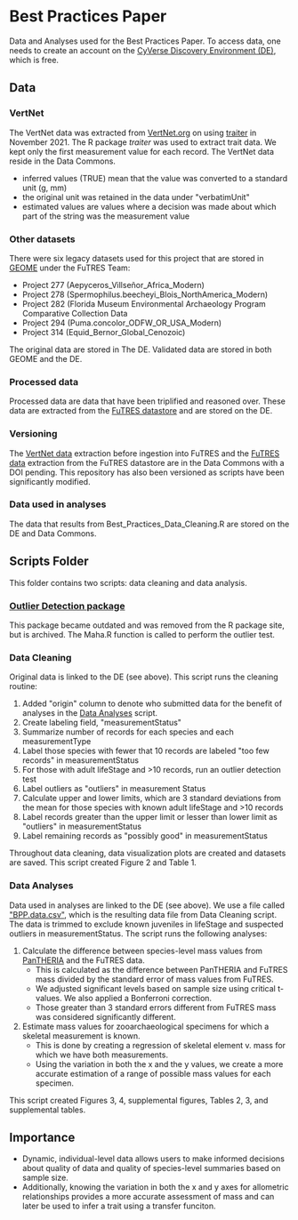 # Best Practices Paper
Data and Analyses used for the Best Practices Paper.
To access data, one needs to create an account on the <a href="https://de.cyverse.org/de/">CyVerse Discovery Environment (DE)</a>, which is free.

## Data
### VertNet
The VertNet data was extracted from <a href="https://vertnet.org/">VertNet.org</a> on using <a href="https://github.com/rafelafrance/traiter_vertnet">traiter</a> in November 2021. The R package <i>traiter</i> was used to extract trait data. We kept only the first measurement value for each record. The VertNet data reside in the Data Commons.

* inferred values (TRUE) mean that the value was converted to a standard unit (g, mm)
* the original unit was retained in the data under "verbatimUnit"
* estimated values are values where a decision was made about which part of the string was the measurement value

### Other datasets
There were six legacy datasets used for this project that are stored in <a href="https://geome-db.org/">GEOME</a> under the FuTRES Team:
* Project 277 (Aepyceros_Villseñor_Africa_Modern)
* Project 278 (Spermophilus.beecheyi_Blois_NorthAmerica_Modern)
* Project 282 (Florida Museum Environmental Archaeology Program Comparative Collection Data
* Project 294 (Puma.concolor_ODFW_OR_USA_Modern)
* Project 314 (Equid_Bernor_Global_Cenozoic)

The original data are stored in The DE. Validated data are stored in both GEOME and the DE.

### Processed data
Processed data are data that have been triplified and reasoned over. These data are extracted from the <a href="https://futres-data-interface.netlify.app/">FuTRES datastore</a> and are stored on the DE.

### Versioning
The <a href="https://data.cyverse.org/dav-anon/iplant/home/rwalls/FuTRES_data/Projects/BestPracticesData/Balk_etal_BestPracticesData_Dec2021/VertNet_2021_11.zip">VertNet data</a> extraction before ingestion into FuTRES and the <a href="https://data.cyverse.org/dav-anon/iplant/home/rwalls/FuTRES_data/Projects/BestPracticesData/Balk_etal_BestPracticesData_Dec2021/futres.data.csv.zip
">FuTRES data</a> extraction from the FuTRES datastore are in the Data Commons with a DOI pending.
This repository has also been versioned as scripts have been significantly modified.

### Data used in analyses
The data that results from Best_Practices_Data_Cleaning.R are stored on the DE and Data Commons.

## Scripts Folder
This folder contains two scripts: data cleaning and data analysis.

### <a href="https://cran.r-project.org/src/contrib/Archive/OutlierDetection/">Outlier Detection package</a>
This package became outdated and was removed from the R package site, but is archived. 
The Maha.R function is called to perform the outlier test.

### Data Cleaning
Original data is linked to the DE (see above).
This script runs the cleaning routine:
  1. Added "origin" column to denote who submitted data for the benefit of analyses in the <a href="https://github.com/futres/Best-Practices/blob/master/scripts/Best_Practices_Analyses.R">Data Analyses</a> script.
  2. Create labeling field, "measurementStatus"
  3. Summarize number of records for each species and each measurementType
  4. Label those species with fewer that 10 records are labeled "too few records" in measurementStatus
  5. For those with adult lifeStage and >10 records, run an outlier detection test
  6. Label outliers as "outliers" in measurement Status
  7. Calculate upper and lower limits, which are 3 standard deviations from the mean for those species with known adult lifeStage and >10 records
  8. Label records greater than the upper limit or lesser than lower limit as "outliers" in measurementStatus
  9. Label remaining records as "possibly good" in measurementStatus

Throughout data cleaning, data visualization plots are created and datasets are saved. This script created Figure 2 and Table 1.

### Data Analyses
Data used in analyses are linked to the DE (see above). We use a file called <a href="https://data.cyverse.org/dav-anon/iplant/home/rwalls/FuTRES_data/Projects/BestPracticesData/BPP.data.csv">"BPP.data.csv"</a>, which is the resulting data file from Data Cleaning script.
The data is trimmed to exclude known juveniles in lifeStage and suspected outliers in measurementStatus.
The script runs the following analyses:
  1. Calculate the difference between species-level mass values from <a href="https://figshare.com/collections/PanTHERIA_a_species-level_database_of_life_history_ecology_and_geography_of_extant_and_recently_extinct_mammals/3301274">PanTHERIA</a> and the FuTRES data. 
      - This is calculated as the difference between PanTHERIA and FuTRES mass divided by the standard error of mass values from FuTRES. 
      - We adjusted significant levels based on sample size using critical t-values. We also applied a Bonferroni correction.
      - Those greater than 3 standard errors different from FuTRES mass was considered significantly different. 
  2. Estimate mass values for zooarchaeological specimens for which a skeletal measurement is known.
     - This is done by creating a regression of skeletal element v. mass for which we have both measurements.
      - Using the variation in both the x and the y values, we create a more accurate estimation of a range of possible mass values for each specimen.

This script created Figures 3, 4, supplemental figures, Tables 2, 3, and supplemental tables.

## Importance
* Dynamic, individual-level data allows users to make informed decisions about quality of data and quality of species-level summaries based on sample size. 
* Additionally, knowing the variation in both the x and y axes for allometric relationships provides a more accurate assessment of mass and can later be used to infer a trait using a transfer funciton.
